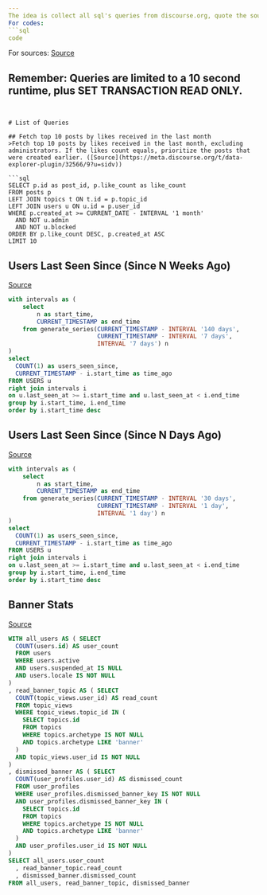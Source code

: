 ```yaml
---
The idea is collect all sql's queries from discourse.org, quote the sources!
For codes:
```sql
code
```
For sources:
[Source](url)

Remember:
Queries are limited to a 10 second runtime, plus SET TRANSACTION READ ONLY.
---
```


# List of Queries

## Fetch top 10 posts by likes received in the last month
>Fetch top 10 posts by likes received in the last month, excluding administrators. If the likes count equals, prioritize the posts that were created earlier. ([Source](https://meta.discourse.org/t/data-explorer-plugin/32566/9?u=sidv))

```sql
SELECT p.id as post_id, p.like_count as like_count
FROM posts p
LEFT JOIN topics t ON t.id = p.topic_id
LEFT JOIN users u ON u.id = p.user_id
WHERE p.created_at >= CURRENT_DATE - INTERVAL '1 month'
  AND NOT u.admin
  AND NOT u.blocked
ORDER BY p.like_count DESC, p.created_at ASC
LIMIT 10
```

## Users Last Seen Since (Since N Weeks Ago)
[Source](https://meta.discourse.org/t/what-cool-data-explorer-queries-have-you-come-up-with/43516?u=sidv)
```sql
with intervals as (
    select
        n as start_time, 
        CURRENT_TIMESTAMP as end_time
    from generate_series(CURRENT_TIMESTAMP - INTERVAL '140 days',
                         CURRENT_TIMESTAMP - INTERVAL '7 days',
                         INTERVAL '7 days') n
)
select 
  COUNT(1) as users_seen_since,
  CURRENT_TIMESTAMP - i.start_time as time_ago
FROM USERS u
right join intervals i
on u.last_seen_at >= i.start_time and u.last_seen_at < i.end_time
group by i.start_time, i.end_time
order by i.start_time desc
```

## Users Last Seen Since (Since N Days Ago)
[Source](https://meta.discourse.org/t/what-cool-data-explorer-queries-have-you-come-up-with/43516?u=sidv)
```sql
with intervals as (
    select
        n as start_time, 
        CURRENT_TIMESTAMP as end_time
    from generate_series(CURRENT_TIMESTAMP - INTERVAL '30 days',
                         CURRENT_TIMESTAMP - INTERVAL '1 day',
                         INTERVAL '1 day') n
)
select 
  COUNT(1) as users_seen_since,
  CURRENT_TIMESTAMP - i.start_time as time_ago
FROM USERS u
right join intervals i
on u.last_seen_at >= i.start_time and u.last_seen_at < i.end_time
group by i.start_time, i.end_time
order by i.start_time desc
```

## Banner Stats 
[Source](https://meta.discourse.org/t/what-cool-data-explorer-queries-have-you-come-up-with/43516/2?u=sidv)
```sql
WITH all_users AS ( SELECT
  COUNT(users.id) AS user_count
  FROM users
  WHERE users.active 
  AND users.suspended_at IS NULL
  AND users.locale IS NOT NULL
)
, read_banner_topic AS ( SELECT 
  COUNT(topic_views.user_id) AS read_count
  FROM topic_views  
  WHERE topic_views.topic_id IN (
    SELECT topics.id 
    FROM topics 
    WHERE topics.archetype IS NOT NULL
    AND topics.archetype LIKE 'banner'
  )
  AND topic_views.user_id IS NOT NULL
)
, dismissed_banner AS ( SELECT 
  COUNT(user_profiles.user_id) AS dismissed_count
  FROM user_profiles
  WHERE user_profiles.dismissed_banner_key IS NOT NULL 
  AND user_profiles.dismissed_banner_key IN (
    SELECT topics.id 
    FROM topics 
    WHERE topics.archetype IS NOT NULL
    AND topics.archetype LIKE 'banner'
  )
  AND user_profiles.user_id IS NOT NULL
)
SELECT all_users.user_count
  , read_banner_topic.read_count
  , dismissed_banner.dismissed_count 
FROM all_users, read_banner_topic, dismissed_banner
```
